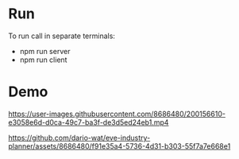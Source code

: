 # Run

To run call in separate terminals:

- npm run server
- npm run client

# Demo


https://user-images.githubusercontent.com/8686480/200156610-e3058e6d-d0ca-49c7-ba3f-de3d5ed24eb1.mp4

https://github.com/dario-wat/eve-industry-planner/assets/8686480/f91e35a4-5736-4d31-b303-55f7a7e668e1


